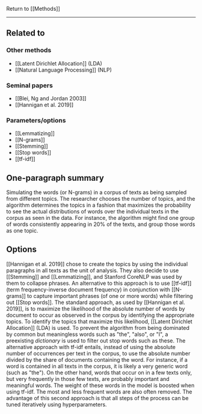 Return to [[Methods]]

---

## Related to

### Other methods
* [[Latent Dirichlet Allocation]] (LDA)
* [[Natural Language Processing]] (NLP)

### Seminal papers
* [[Blei, Ng and Jordan 2003]]
* [[Hannigan et al. 2019]]

### Parameters/options
* [[Lemmatizing]]
* [[N-grams]]
* [[Stemming]]
* [[Stop words]]
* [[tf-idf]]

## One-paragraph summary
Simulating the words (or N-grams) in a corpus of texts as being sampled from different topics. The researcher chooses the number of topics, and the algorithm determines the topics in a fashion that maximizes the probability to see the actual distributions of words over the individual texts in the corpus as seen in the data. For instance, the algorithm might find one group of words consistently appearing in 20% of the texts, and group those words as one topic.

## Options
[[Hannigan et al. 2019]] chose to create the topics by using the individual paragraphs in all texts as the unit of analysis. They also decide to use [[Stemming]] and [[Lemmatizing]], and Stanford CoreNLP was used by them to collapse phrases. An alternative to this approach is to use [[tf-idf]] (term frequency-inverse document frequency) in conjunction with [[N-grams]] to capture important phrases (of one or more words) while filtering out [[Stop words]]. The standard approach, as used by [[Hannigan et al. 2019]], is to maximize the likelihood of the absolute number of words by document to occur as observed in the corpus by identifying the appropriate topics. To identify the topics that maximize this likelihood, [[Latent Dirichlet Allocation]] (LDA) is used. To prevent the algorithm from being dominated by common but meaningless words such as "the", "also", or "I", a preexisting *dictionary* is used to filter out stop words such as these. The alternative approach with tf-idf entails, instead of using the absolute number of occurrences per text in the corpus, to use the absolute number divided by the share of documents containing the word. For instance, if a word is contained in all texts in the corpus, it is likely a very generic word (such as "the"). On the other hand, words that occur on in a few texts only, but very frequently in those few texts, are probably important and meaningful words. The weight of these words in the model is boosted when using tf-idf. The most and less frequent words are also often removed. The advantage of this second approach is that all steps of the process can be tuned iteratively using hyperparameters.